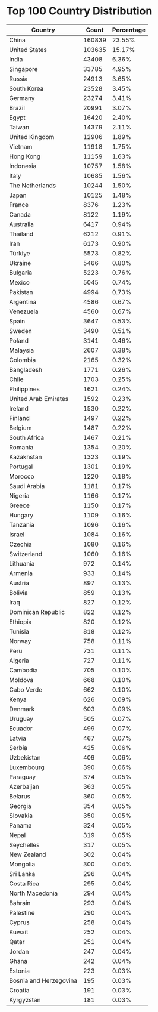 # Top 100 Country Distribution
| Country | Count | Percentage |
|----|----|----|
| China | 160839 | 23.55% |
| United States | 103635 | 15.17% |
| India | 43408 | 6.36% |
| Singapore | 33785 | 4.95% |
| Russia | 24913 | 3.65% |
| South Korea | 23528 | 3.45% |
| Germany | 23274 | 3.41% |
| Brazil | 20991 | 3.07% |
| Egypt | 16420 | 2.40% |
| Taiwan | 14379 | 2.11% |
| United Kingdom | 12906 | 1.89% |
| Vietnam | 11918 | 1.75% |
| Hong Kong | 11159 | 1.63% |
| Indonesia | 10757 | 1.58% |
| Italy | 10685 | 1.56% |
| The Netherlands | 10244 | 1.50% |
| Japan | 10125 | 1.48% |
| France | 8376 | 1.23% |
| Canada | 8122 | 1.19% |
| Australia | 6417 | 0.94% |
| Thailand | 6212 | 0.91% |
| Iran | 6173 | 0.90% |
| Türkiye | 5573 | 0.82% |
| Ukraine | 5466 | 0.80% |
| Bulgaria | 5223 | 0.76% |
| Mexico | 5045 | 0.74% |
| Pakistan | 4994 | 0.73% |
| Argentina | 4586 | 0.67% |
| Venezuela | 4560 | 0.67% |
| Spain | 3647 | 0.53% |
| Sweden | 3490 | 0.51% |
| Poland | 3141 | 0.46% |
| Malaysia | 2607 | 0.38% |
| Colombia | 2165 | 0.32% |
| Bangladesh | 1771 | 0.26% |
| Chile | 1703 | 0.25% |
| Philippines | 1621 | 0.24% |
| United Arab Emirates | 1592 | 0.23% |
| Ireland | 1530 | 0.22% |
| Finland | 1497 | 0.22% |
| Belgium | 1487 | 0.22% |
| South Africa | 1467 | 0.21% |
| Romania | 1354 | 0.20% |
| Kazakhstan | 1323 | 0.19% |
| Portugal | 1301 | 0.19% |
| Morocco | 1220 | 0.18% |
| Saudi Arabia | 1181 | 0.17% |
| Nigeria | 1166 | 0.17% |
| Greece | 1150 | 0.17% |
| Hungary | 1109 | 0.16% |
| Tanzania | 1096 | 0.16% |
| Israel | 1084 | 0.16% |
| Czechia | 1080 | 0.16% |
| Switzerland | 1060 | 0.16% |
| Lithuania | 972 | 0.14% |
| Armenia | 933 | 0.14% |
| Austria | 897 | 0.13% |
| Bolivia | 859 | 0.13% |
| Iraq | 827 | 0.12% |
| Dominican Republic | 822 | 0.12% |
| Ethiopia | 820 | 0.12% |
| Tunisia | 818 | 0.12% |
| Norway | 758 | 0.11% |
| Peru | 731 | 0.11% |
| Algeria | 727 | 0.11% |
| Cambodia | 705 | 0.10% |
| Moldova | 668 | 0.10% |
| Cabo Verde | 662 | 0.10% |
| Kenya | 626 | 0.09% |
| Denmark | 603 | 0.09% |
| Uruguay | 505 | 0.07% |
| Ecuador | 499 | 0.07% |
| Latvia | 467 | 0.07% |
| Serbia | 425 | 0.06% |
| Uzbekistan | 409 | 0.06% |
| Luxembourg | 390 | 0.06% |
| Paraguay | 374 | 0.05% |
| Azerbaijan | 363 | 0.05% |
| Belarus | 360 | 0.05% |
| Georgia | 354 | 0.05% |
| Slovakia | 350 | 0.05% |
| Panama | 324 | 0.05% |
| Nepal | 319 | 0.05% |
| Seychelles | 317 | 0.05% |
| New Zealand | 302 | 0.04% |
| Mongolia | 300 | 0.04% |
| Sri Lanka | 296 | 0.04% |
| Costa Rica | 295 | 0.04% |
| North Macedonia | 294 | 0.04% |
| Bahrain | 293 | 0.04% |
| Palestine | 290 | 0.04% |
| Cyprus | 258 | 0.04% |
| Kuwait | 252 | 0.04% |
| Qatar | 251 | 0.04% |
| Jordan | 247 | 0.04% |
| Ghana | 242 | 0.04% |
| Estonia | 223 | 0.03% |
| Bosnia and Herzegovina | 195 | 0.03% |
| Croatia | 191 | 0.03% |
| Kyrgyzstan | 181 | 0.03% |

